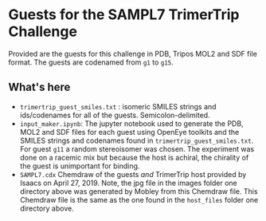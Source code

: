 # Guests for the SAMPL7 TrimerTrip Challenge

Provided are the guests for this challenge in PDB, Tripos MOL2 and SDF file format. The guests are codenamed from `g1` to `g15`.


## What's here

- `trimertrip_guest_smiles.txt` : isomeric SMILES strings and ids/codenames for all of the guests. Semicolon-delimited.
- `input_maker.ipynb`: The jupyter notebook used to generate the PDB, MOL2 and SDF files for each guest using OpenEye toolkits and the SMILES strings and codenames found in `trimertrip_guest_smiles.txt`. For guest `g11` a random stereoisomer was chosen. The experiment was done on a racemic mix but because the host is achiral, the chirality of the guest is unimportant for binding.
- `SAMPL7.cdx` Chemdraw of the guests _and_ TrimerTrip host provided by Isaacs on April 27, 2019. Note, the jpg file in the images folder one directory above was generated by Mobley from this Chemdraw file. This Chemdraw file is the same as the one found in the `host_files` folder one directory above.
